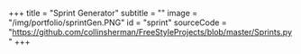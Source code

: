 +++
title = "Sprint Generator"
subtitle = ""
image = "/img/portfolio/sprintGen.PNG"
id = "sprint"
sourceCode = "https://github.com/collinsherman/FreeStyleProjects/blob/master/Sprints.py"
+++